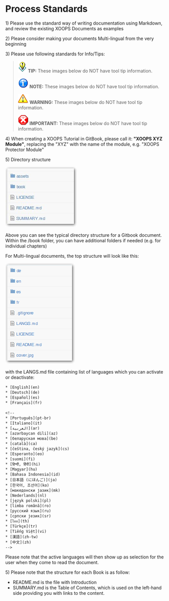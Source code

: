 # Process Standards

1\) Please use the standard way of writing documentation using Markdown, and review the existing XOOPS Documents as examples

2\) Please consider making your documents Multi-lingual from the very beginning

3\) Please use following standards for Info/Tips:

> ![](../../.gitbook/assets/tips.gif) **TIP:** These images below do NOT have tool tip information.
>
> ![](../../.gitbook/assets/info.png) **NOTE:** These images below do NOT have tool tip information.
>
> ![](../../.gitbook/assets/important.png) **WARNING:** These images below do NOT have tool tip information.
>
> ![](../../.gitbook/assets/stop%20%281%29.png) **IMPORTANT:** These images below do NOT have tool tip information.

4\) When creating a XOOPS Tutorial in GitBook, please call it: **"XOOPS XYZ Module"**, replacing the "XYZ" with the name of the module, e.g. "XOOPS Protector Module"

5\) Directory structure

![](../../.gitbook/assets/directorystructure%20%281%29.jpg)

Above you can see the typical directory structure for a Gitbook document. Within the /book folder, you can have additional folders if needed \(e.g. for individual chapters\)

For Multi-lingual documents, the top structure will look like this:

![](../../.gitbook/assets/directorystructure_international.png)

with the LANGS.md file containing list of languages which you can activate or deactivate:

```text
* [English](en)
* [Deutsch](de)
* [Español](es)
* [Français](fr)

<!--
* [Português](pt-br)
* [Italiano](it)
* [العربية](ar)
* [azərbaycan dili](az)
* [беларуская мова](be)
* [català](ca)
* [čeština, český jazyk](cs)
* [Esperanto](eo)
* [suomi](fi)
* [हिन्दी, हिंदी](hi)
* [Magyar](hu)
* [Bahasa Indonesia](id)
* [日本語 (にほんご)](ja)
* [한국어, 조선어](ko)
* [македонски јазик](mk)
* [Nederlands](nl)
* [język polski](pl)
* [limba română](ro)
* [русский язык](ru)
* [српски језик](sr)
* [ไทย](th)
* [Türkçe](tr)
* [Tiếng Việt](vi)
* [漢語](zh-tw)
* [中文](zh)
-->
```

Please note that the active languages will then show up as selection for the user when they come to read the document.

5\) Please note that the structure for each Book is as follow:

* README.md is the file with Introduction
* SUMMARY.md is the Table of Contents, which is used on the left-hand side providing you with links to the content.

